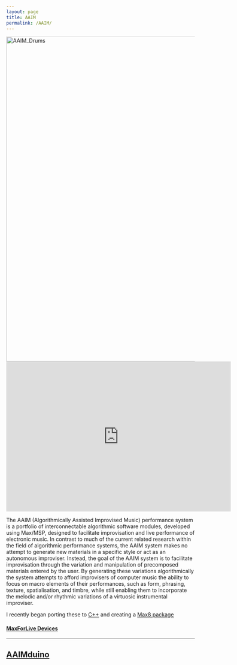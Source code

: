 ```yaml
---
layout: page
title: AAIM
permalink: /AAIM/
---
```


<img width="866" alt="AAIM_Drums" src= "https://github.com/simohnf/sjf_AAIM_Cplusplus/blob/main/aaim_logo.png">

<iframe width="600" height="400" src="https://www.youtube.com/embed/eoj4ZDR5FSI?list=PLEZ5qOoNxYwVrghYJsvoYjnql9Ni5SUn3" title="AAIM.rhythmGen Demonstration" frameborder="0" allow="accelerometer; autoplay; clipboard-write; encrypted-media; gyroscope; picture-in-picture; web-share" allowfullscreen></iframe>

The AAIM (Algorithmically Assisted Improvised Music) performance system is a portfolio of interconnectable algorithmic software modules, developed using Max/MSP, designed to facilitate improvisation and live performance of electronic music. In contrast to much of the current related research within the field of algorithmic performance systems, the AAIM system makes no attempt to generate new materials in a specific style or act as an autonomous improviser. Instead, the goal of the AAIM system is to facilitate improvisation through the variation and manipulation of precomposed materials entered by the user. By generating these variations algorithmically the system attempts to afford improvisers of computer music the ability to focus on macro elements of their performances, such as form, phrasing, texture, spatialisation, and timbre, while still enabling them to incorporate the melodic and/or rhythmic variations of a virtuosic instrumental improviser.

I recently began porting these to [C++](https://github.com/simohnf/sjf_AAIM_Cplusplus) and creating a [Max8 package](https://github.com/simohnf/sjf_AAIM)

#### [MaxForLive Devices](https://github.com/simohnf/MaxMSP_Stuff/tree/main/AAIM_M4L)

---

## [AAIMduino](/AAIM/AAIMduino/)
